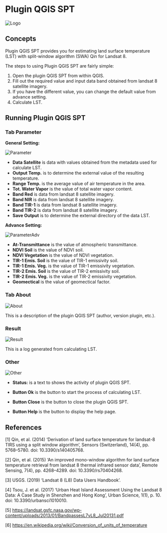 # Plugin QGIS SPT
![Logo](https://user-images.githubusercontent.com/58234878/87500090-e26d8600-c685-11ea-849a-00fbeadfbf26.png)

## Concepts
Plugin QGIS SPT provides you for estimating land surface temperature (LST) with split-window algorithm (SWA) Qin for Landsat 8.

The steps to using Plugin QGIS SPT are fairly simple:

1. Open the plugin QGIS SPT from within QGIS.
2. Fill out the required value and input data band obtained from landsat 8 satellite imagery.
3. If you have the different value, you can change the default value from advance setting.
4. Calculate LST.


## Running Plugin QGIS SPT

### Tab Parameter

**General Setting:**

![Parameter](https://user-images.githubusercontent.com/58234878/87500100-e699a380-c685-11ea-9189-ea4580111bcb.png)

- __Data Satellite__ is data with values obtained from the metadata used for calculate LST.
- **Output Temp.** is to determine the external value of the resulting temperature.
- **Range Temp.** is the average value of air temperature in the area.
- **Tot. Water Vapor** is the value of total water vapor content.
- **Band Red** is data from landsat 8 satellite imagery.
- **Band NIR** is data from landsat 8 satellite imagery.
- **Band TIR-1** is data from landsat 8 satellite imagery.
- **Band TIR-2** is data from landsat 8 satellite imagery.
- **Save Output** is to determine the external directory of the data LST.

**Advance Setting:**

![ParameterAdv](https://user-images.githubusercontent.com/58234878/87500102-e8636700-c685-11ea-8e7d-190701308971.png)

- **At-Transmittance** is the value of atmospheric transmittance.
- **NDVI Soil** is the value of NDVI soil.
- **NDVI Vegetation** is the value of NDVI vegetation.
- **TIR-1 Emis. Soil** is the value of TIR-1 emissivity soil.
- **TIR-1 Emis. Veg.** is the value of TIR-1 emissivity vegetation.
- **TIR-2 Emis. Soil** is the value of TIR-2 emissivity soil.
- **TIR-2 Emis. Veg.** is the value of TIR-2 emissivity vegetation.
- **Geomectical** is the value of geomectical factor.


### Tab About
![About](https://user-images.githubusercontent.com/58234878/87500085-e00b2c00-c685-11ea-978b-514fd3490167.png)

This is a description of the plugin QGIS SPT (author, version plugin, etc.).

### Result
![Result](https://user-images.githubusercontent.com/58234878/87500106-ea2d2a80-c685-11ea-9fc4-ef92f60adc07.png)

This is a log generated from calculating LST.

### Other
![Other](https://user-images.githubusercontent.com/58234878/87500097-e5687680-c685-11ea-9499-c54fe50af407.png)

- **Status:** is a text to shows the activity of plugin QGIS SPT.

- **Button Ok** is the button to start the process of calculating LST.

- **Button Close** is the button to close the plugin QGIS SPT.

- **Button Help** is the button to display the help page.


## References
[1] Qin, et al. (2014) ‘Derivation of land surface temperature for landsat-8 TIRS using a split window algorithm’, Sensors (Switzerland), 14(4), pp. 5768–5780. doi: 10.3390/s140405768.

[2] Qin, et al. (2015) ‘An improved mono-window algorithm for land surface temperature retrieval from landsat 8 thermal infrared sensor data’, Remote Sensing, 7(4), pp. 4268–4289. doi: 10.3390/rs70404268.

[3] USGS. (2019) ‘Landsat 8 (L8) Data Users Handbook’.

[4] Tsou, J. et al. (2017) ‘Urban Heat Island Assessment Using the Landsat 8 Data: A Case Study in Shenzhen and Hong Kong’, Urban Science, 1(1), p. 10. doi: 10.3390/urbansci1010010.

[5] https://landsat.gsfc.nasa.gov/wp-content/uploads/2013/01/BandpassesL7vL8_Jul20131.pdf

[6] https://en.wikipedia.org/wiki/Conversion_of_units_of_temperature
